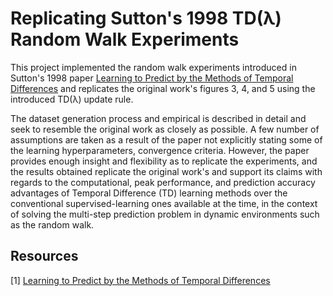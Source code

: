 # Replicating Sutton's 1998 TD(λ) Random Walk Experiments

This project implemented the random walk experiments introduced in Sutton's 1998 paper [Learning to Predict by the Methods of
Temporal Differences](http://incompleteideas.net/papers/sutton-88-with-erratum.pdf) and replicates the original work's figures
3, 4, and 5 using the introduced TD(λ) update rule.

The dataset generation process and empirical is described in detail and seek to resemble the original work as closely
as possible. A few number of assumptions are taken as a result of the paper not explicitly stating some of the learning
hyperparameters, convergence criteria. However, the paper provides enough insight and flexibility as to replicate the
experiments, and the results obtained replicate the original work's and support its claims with regards to the
computational, peak performance, and prediction accuracy advantages of Temporal Difference (TD) learning methods over the
conventional supervised-learning ones available at the time, in the context of solving the multi-step prediction problem 
in dynamic environments such as the random walk.

## Resources

[1] [Learning to Predict by the Methods of Temporal Differences](http://incompleteideas.net/papers/sutton-88-with-erratum.pdf)
